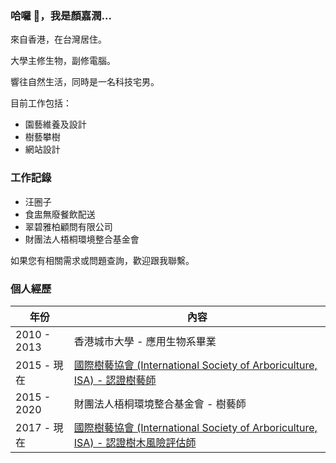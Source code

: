 ### 哈囉 👋，我是顏嘉潤...

來自香港，在台灣居住。

大學主修生物，副修電腦。

響往自然生活，同時是一名科技宅男。

目前工作包括：
- 園藝維養及設計
- 樹藝攀樹
- 網站設計

### 工作記錄
- 汪圈子
- 食盅無廢餐飲配送
- 翠碧雅柏顧問有限公司
- 財團法人梧桐環境整合基金會

如果您有相關需求或問題查詢，歡迎跟我聯繫。

### 個人經歷
|年份|內容|
| ----------- | ----------- |
|2010 - 2013|香港城市大學 - 應用生物系畢業|
|2015 - 現在|[國際樹藝協會 (International Society of Arboriculture, ISA) - 認證樹藝師](https://certificates.isa-arbor.com/4e808491-d4df-4104-a2eb-0d8f13800d15?record_view=true)|
|2015 - 2020|財團法人梧桐環境整合基金會 - 樹藝師|
|2017 - 現在|[國際樹藝協會 (International Society of Arboriculture, ISA) - 認證樹木風險評估師](https://certificates.isa-arbor.com/cd20c83c-cfab-4d58-8ed0-c99951ea7827?record_view=true)|
